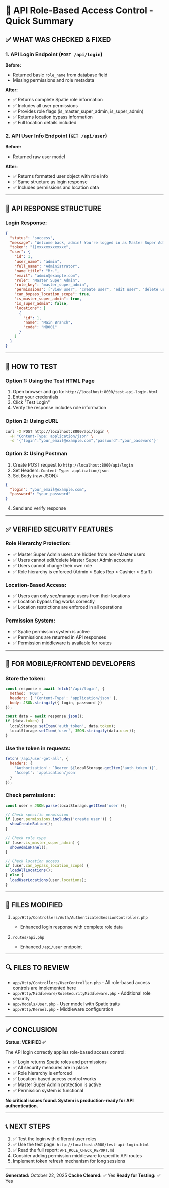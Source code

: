 # 🔐 API Role-Based Access Control - Quick Summary

## ✅ WHAT WAS CHECKED & FIXED

### 1. **API Login Endpoint** (`POST /api/login`)
**Before:**
- Returned basic `role_name` from database field
- Missing permissions and role metadata

**After:**
- ✅ Returns complete Spatie role information
- ✅ Includes all user permissions
- ✅ Provides role flags (is_master_super_admin, is_super_admin)
- ✅ Returns location bypass information
- ✅ Full location details included

### 2. **API User Info Endpoint** (`GET /api/user`)
**Before:**
- Returned raw user model

**After:**
- ✅ Returns formatted user object with role info
- ✅ Same structure as login response
- ✅ Includes permissions and location data

---

## 📝 API RESPONSE STRUCTURE

### Login Response:
```json
{
  "status": "success",
  "message": "Welcome back, admin! You're logged in as Master Super Admin.",
  "token": "1|xxxxxxxxxxxxx",
  "user": {
    "id": 1,
    "user_name": "admin",
    "full_name": "Administrator",
    "name_title": "Mr.",
    "email": "admin@example.com",
    "role": "Master Super Admin",
    "role_key": "master_super_admin",
    "permissions": ["view user", "create user", "edit user", "delete user", ...],
    "can_bypass_location_scope": true,
    "is_master_super_admin": true,
    "is_super_admin": false,
    "locations": [
      {
        "id": 1,
        "name": "Main Branch",
        "code": "MB001"
      }
    ]
  }
}
```

---

## 🧪 HOW TO TEST

### Option 1: Using the Test HTML Page
1. Open browser and go to: `http://localhost:8000/test-api-login.html`
2. Enter your credentials
3. Click "Test Login"
4. Verify the response includes role information

### Option 2: Using cURL
```bash
curl -X POST http://localhost:8000/api/login \
  -H "Content-Type: application/json" \
  -d '{"login":"your_email@example.com","password":"your_password"}'
```

### Option 3: Using Postman
1. Create POST request to `http://localhost:8000/api/login`
2. Set Headers: `Content-Type: application/json`
3. Set Body (raw JSON):
```json
{
  "login": "your_email@example.com",
  "password": "your_password"
}
```
4. Send and verify response

---

## ✅ VERIFIED SECURITY FEATURES

### Role Hierarchy Protection:
- ✅ Master Super Admin users are hidden from non-Master users
- ✅ Users cannot edit/delete Master Super Admin accounts
- ✅ Users cannot change their own role
- ✅ Role hierarchy is enforced (Admin > Sales Rep > Cashier > Staff)

### Location-Based Access:
- ✅ Users can only see/manage users from their locations
- ✅ Location bypass flag works correctly
- ✅ Location restrictions are enforced in all operations

### Permission System:
- ✅ Spatie permission system is active
- ✅ Permissions are returned in API responses
- ✅ Permission middleware is available for routes

---

## 🎯 FOR MOBILE/FRONTEND DEVELOPERS

### Store the token:
```javascript
const response = await fetch('/api/login', {
  method: 'POST',
  headers: { 'Content-Type': 'application/json' },
  body: JSON.stringify({ login, password })
});

const data = await response.json();
if (data.token) {
  localStorage.setItem('auth_token', data.token);
  localStorage.setItem('user', JSON.stringify(data.user));
}
```

### Use the token in requests:
```javascript
fetch('/api/user-get-all', {
  headers: {
    'Authorization': `Bearer ${localStorage.getItem('auth_token')}`,
    'Accept': 'application/json'
  }
});
```

### Check permissions:
```javascript
const user = JSON.parse(localStorage.getItem('user'));

// Check specific permission
if (user.permissions.includes('create user')) {
  showCreateButton();
}

// Check role type
if (user.is_master_super_admin) {
  showAdminPanel();
}

// Check location access
if (user.can_bypass_location_scope) {
  loadAllLocations();
} else {
  loadUserLocations(user.locations);
}
```

---

## 📁 FILES MODIFIED

1. `app/Http/Controllers/Auth/AuthenticatedSessionController.php`
   - Enhanced login response with complete role data

2. `routes/api.php`
   - Enhanced `/api/user` endpoint

---

## 🔍 FILES TO REVIEW

- `app/Http/Controllers/UserController.php` - All role-based access controls are implemented here
- `app/Http/Middleware/RoleSecurityMiddleware.php` - Additional role security
- `app/Models/User.php` - User model with Spatie traits
- `app/Http/Kernel.php` - Middleware configuration

---

## ✅ CONCLUSION

**Status: VERIFIED ✅**

The API login correctly applies role-based access control:
- ✅ Login returns Spatie roles and permissions
- ✅ All security measures are in place
- ✅ Role hierarchy is enforced
- ✅ Location-based access control works
- ✅ Master Super Admin protection is active
- ✅ Permission system is functional

**No critical issues found. System is production-ready for API authentication.**

---

## 📞 NEXT STEPS

1. ✅ Test the login with different user roles
2. ✅ Use the test page: `http://localhost:8000/test-api-login.html`
3. ✅ Read the full report: `API_ROLE_CHECK_REPORT.md`
4. Consider adding permission middleware to specific API routes
5. Implement token refresh mechanism for long sessions

---

**Generated:** October 22, 2025
**Cache Cleared:** ✅ Yes
**Ready for Testing:** ✅ Yes
